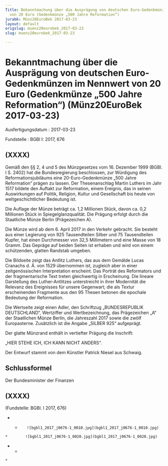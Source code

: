 ```yaml
---
Title: Bekanntmachung über die Ausprägung von deutschen Euro-Gedenkmünzen im Nennwert
  von 20 Euro (Gedenkmünze „500 Jahre Reformation“)
jurabk: Münz20EuroBek 2017-03-23
layout: default
origslug: muenz20eurobek_2017-03-23
slug: muenz20eurobek_2017-03-23

---
```


# Bekanntmachung über die Ausprägung von deutschen Euro-Gedenkmünzen im Nennwert von 20 Euro (Gedenkmünze „500 Jahre Reformation“) (Münz20EuroBek 2017-03-23)

Ausfertigungsdatum
:   2017-03-23

Fundstelle
:   BGBl I: 2017, 676


## (XXXX)

Gemäß den §§ 2, 4 und 5 des Münzgesetzes vom 16. Dezember 1999 (BGBl.
I S. 2402) hat die Bundesregierung beschlossen, zur Würdigung des
Reformationsjubiläums eine 20-Euro-Gedenkmünze „500 Jahre Reformation“
prägen zu lassen. Der Thesenanschlag Martin Luthers im Jahr 1517
bildete den Auftakt zur Reformation, einem Ereignis, das in seinen
Auswirkungen auf Politik, Religion, Kultur und Gesellschaft bis heute
von weltgeschichtlicher Bedeutung ist.

Die Auflage der Münze beträgt ca. 1,2 Millionen Stück, davon ca. 0,2
Millionen Stück in Spiegelglanzqualität. Die Prägung erfolgt durch die
Staatliche Münze Berlin (Prägezeichen A).

Die Münze wird ab dem 6. April 2017 in den Verkehr gebracht. Sie
besteht aus einer Legierung von 925 Tausendteilen Silber und 75
Tausendteilen Kupfer, hat einen Durchmesser von 32,5 Millimetern und
eine Masse von 18 Gramm. Das Gepräge auf beiden Seiten ist erhaben und
wird von einem schützenden, glatten Randstab umgeben.

Die Bildseite zeigt das Antlitz Luthers, das aus dem Gemälde Lucas
Cranachs d. Ä. von 1529 übernommen ist, zugleich aber in einer
zeitgenössischen Interpretation erscheint. Das Porträt des Reformators
und der fragmentarische Text treten gleichwertig in Erscheinung. Die
lineare Darstellung des Luther-Antlitzes unterstreicht in ihrer
Modernität die Relevanz des Ereignisses für unsere Gegenwart; die als
Textur erscheinenden Fragmente aus den 95 Thesen betonen die epochale
Bedeutung der Reformation.

Die Wertseite zeigt einen Adler, den Schriftzug „BUNDESREPUBLIK
DEUTSCHLAND“, Wertziffer und Wertbezeichnung, das Prägezeichen „A“ der
Staatlichen Münze Berlin, die Jahreszahl 2017 sowie die zwölf
Europasterne. Zusätzlich ist die Angabe „SILBER 925“ aufgeprägt.

Der glatte Münzrand enthält in vertiefter Prägung die Inschrift:

„HIER STEHE ICH, ICH KANN NICHT ANDERS“.

Der Entwurf stammt von dem Künstler Patrick Niesel aus Schwaig.


## Schlussformel

Der Bundesminister der Finanzen


## (XXXX)

(Fundstelle: BGBl. I 2017, 676)


*    *        ![bgbl1_2017_j0676-1_0010.jpg](bgbl1_2017_j0676-1_0010.jpg)
    *        ![bgbl1_2017_j0676-1_0020.jpg](bgbl1_2017_j0676-1_0020.jpg)

*    *
    *


